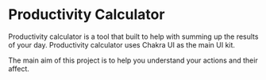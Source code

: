 # Productivity Calculator

Productivity calculator is a tool that built to help with summing up the results of your day. 
Productivity calculator uses Chakra UI as the main UI kit.

The main aim of this project is to help you understand your actions and their affect.
